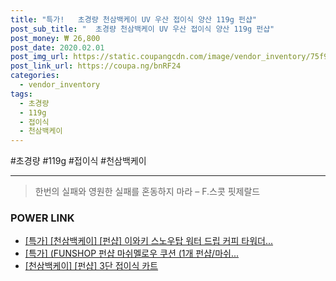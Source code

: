 ```yaml
--- 
title: "특가!   초경량 천삼백케이 UV 우산 접이식 양산 119g 펀샵" 
post_sub_title: "  초경량 천삼백케이 UV 우산 접이식 양산 119g 펀샵" 
post_money: ₩ 26,800 
post_date: 2020.02.01 
post_img_url: https://static.coupangcdn.com/image/vendor_inventory/75f9/dc6d89ba5c2c763c9a2e450eab4694900bd0b642d02e37dc92be1b0700b9.jpg 
post_link_url: https://coupa.ng/bnRF24 
categories: 
  - vendor_inventory 
tags: 
  - 초경량 
  - 119g 
  - 접이식 
  - 천삼백케이 
--- 
```

  #초경량 #119g #접이식 #천삼백케이 
<hr> 

> 한번의 실패와 영원한 실패를 혼동하지 마라  – F.스콧 핏제랄드 


### POWER LINK

* <a href="https://blog.naver.com/sakai111/221792121829" target="_blank">[특가] [천삼백케이] [펀샵] 이와키 스노우탑 워터 드립 커피 타워더...</a>
* <a href="https://blog.naver.com/santokki14/221792261763" target="_blank">[특가] (FUNSHOP 펀샵 마쉬멜로우 쿠션 (1개 펀샵/마쉬...</a>
* <a href="https://blog.naver.com/fasyy4321/221792074023" target="_blank">[천삼백케이] [펀샵] 3단 접이식 카트</a>
